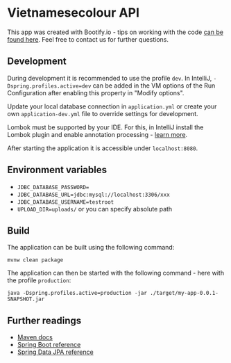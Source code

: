 # Vietnamesecolour API

This app was created with Bootify.io - tips on working with the code [can be found here](https://bootify.io/next-steps/). Feel free to contact us for further questions.

## Development

During development it is recommended to use the profile `dev`. In IntelliJ, `-Dspring.profiles.active=dev` can be added in the VM options of the Run Configuration after enabling this property in "Modify options".

Update your local database connection in `application.yml` or create your own `application-dev.yml` file to override settings for development.

Lombok must be supported by your IDE. For this, in IntelliJ install the Lombok plugin and enable annotation processing - [learn more](https://bootify.io/next-steps/spring-boot-with-lombok.html).

After starting the application it is accessible under `localhost:8080`.

## Environment variables
- `JDBC_DATABASE_PASSWORD=`
- `JDBC_DATABASE_URL=jdbc:mysql://localhost:3306/xxx`
- `JDBC_DATABASE_USERNAME=testroot`
- `UPLOAD_DIR=uploads/` or you can specify absolute path

## Build

The application can be built using the following command:

```
mvnw clean package
```

The application can then be started with the following command - here with the profile `production`:

```
java -Dspring.profiles.active=production -jar ./target/my-app-0.0.1-SNAPSHOT.jar
```

## Further readings

* [Maven docs](https://maven.apache.org/guides/index.html)  
* [Spring Boot reference](https://docs.spring.io/spring-boot/docs/current/reference/htmlsingle/)  
* [Spring Data JPA reference](https://docs.spring.io/spring-data/jpa/docs/current/reference/html/)  
